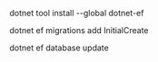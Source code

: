 dotnet tool install --global dotnet-ef

dotnet ef migrations add InitialCreate

dotnet ef database update